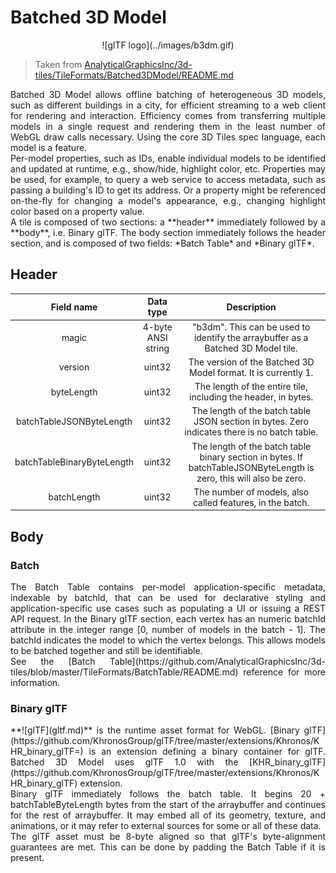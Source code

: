 # Batched 3D Model

<center>![glTF logo](../images/b3dm.gif)</center>

> Taken from [AnalyticalGraphicsInc/3d-tiles/TileFormats/Batched3DModel/README.md](https://github.com/AnalyticalGraphicsInc/3d-tiles/blob/master/TileFormats/Batched3DModel/README.md)

<p style="text-align:justify;">Batched 3D Model allows offline batching of heterogeneous 3D models, such as different buildings in a city, for efficient streaming to a web client for rendering and interaction. Efficiency comes from transferring multiple models in a single request and rendering them in the least number of WebGL draw calls necessary. Using the core 3D Tiles spec language, each model is a feature.
<br/>
Per-model properties, such as IDs, enable individual models to be identified and updated at runtime, e.g., show/hide, highlight color, etc. Properties may be used, for example, to query a web service to access metadata, such as passing a building's ID to get its address. Or a property might be referenced on-the-fly for changing a model's appearance, e.g., changing highlight color based on a property value.
<br/>
A tile is composed of two sections: a **header** immediately followed by a **body**, i.e. Binary glTF. The body section immediately follows the header section, and is composed of two fields: *Batch Table* and *Binary glTF*.</p>

## Header

|Field name|Data type|Description|
|:-:|:-:|:-:|
|magic|4-byte ANSI string|"b3dm". This can be used to identify the arraybuffer as a Batched 3D Model tile.|
|version|uint32|The version of the Batched 3D Model format. It is currently 1.|
|byteLength|uint32|The length of the entire tile, including the header, in bytes.|
|batchTableJSONByteLength|uint32|The length of the batch table JSON section in bytes. Zero indicates there is no batch table.|
|batchTableBinaryByteLength|uint32|The length of the batch table binary section in bytes. If batchTableJSONByteLength is zero, this will also be zero.|
|batchLength|uint32|The number of models, also called features, in the batch.|

## Body

### Batch

<p style="text-align:justify;">The Batch Table contains per-model application-specific metadata, indexable by batchId, that can be used for declarative styling and application-specific use cases such as populating a UI or issuing a REST API request. In the Binary glTF section, each vertex has an numeric batchId attribute in the integer range [0, number of models in the batch - 1]. The batchId indicates the model to which the vertex belongs. This allows models to be batched together and still be identifiable.
<br/>
See the [Batch Table](https://github.com/AnalyticalGraphicsInc/3d-tiles/blob/master/TileFormats/BatchTable/README.md) reference for more information.</p>

### Binary glTF

<p style="text-align:justify;">**![glTF](gltf.md)** is the runtime asset format for WebGL. [Binary glTF](https://github.com/KhronosGroup/glTF/tree/master/extensions/Khronos/KHR_binary_glTF=) is an extension defining a binary container for glTF. Batched 3D Model uses glTF 1.0 with the [KHR_binary_glTF](https://github.com/KhronosGroup/glTF/tree/master/extensions/Khronos/KHR_binary_glTF) extension.
<br/>
Binary glTF immediately follows the batch table. It begins 20 + batchTableByteLength bytes from the start of the arraybuffer and continues for the rest of arraybuffer. It may embed all of its geometry, texture, and animations, or it may refer to external sources for some or all of these data.
<br/>
The glTF asset must be 8-byte aligned so that glTF's byte-alignment guarantees are met. This can be done by padding the Batch Table if it is present.</p>

